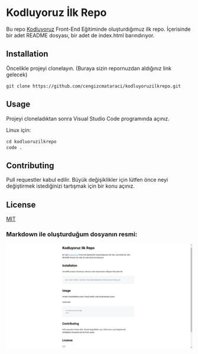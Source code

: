 # **Kodluyoruz İlk Repo**

Bu repo [Kodluyoruz](https://www.kodluyoruz.org) Front-End Eğitiminde oluşturdığımuz ilk repo. İçerisinde bir adet README dosyası, bir adet de index.html barındırıyor.

## **Installation**

Öncelikle projeyi clonelayın. (Buraya sizin repornuzdan aldığınız link gelecek)

``` 
git clone https://github.com/cengizcmataraci/kodluyoruzilkrepo.git
```

## **Usage**

Projeyi cloneladıktan sonra Visual Studio Code programında açınız.

Linux için:
```
cd kodluoruzilkrepo
code .
```
## **Contributing**

Pull requestler kabul edilir. Büyük değişiklikler için lütfen önce neyi değiştirmek istediğinizi tartışmak için bir konu açınız.

## **License**

[MIT](https://choosealicense.com/)

### **Markdown ile oluşturduğum dosyanın resmi:**

![Proje Resmi](https://raw.githubusercontent.com/Kodluyoruz/taskforce/main/git/odev1/figures/markdown.png)
